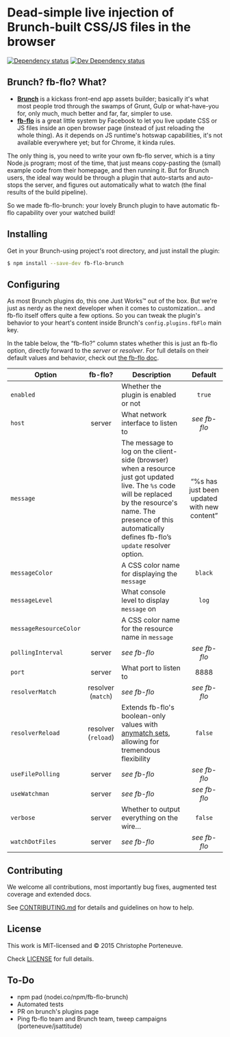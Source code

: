 # Dead-simple live injection of Brunch-built CSS/JS files in the browser

[![Dependency status](https://david-dm.org/deliciousinsights/fb-flo-brunch.svg)](https://david-dm.org/deliciousinsights/fb-flo-brunch)
[![Dev Dependency status](https://david-dm.org/deliciousinsights/fb-flo-brunch/dev-status.svg)](https://david-dm.org/deliciousinsights/fb-flo-brunch#info=devDependencies&view=table)

## Brunch?  fb-flo?  What?

* **[Brunch](http://brunch.io)** is a kickass front-end app assets builder; basically it's what most people trod through the swamps of Grunt, Gulp or what-have-you for, only much, much better and far, far, simpler to use.
* **[fb-flo](https://facebook.github.io/fb-flo/)** is a great little system by Facebook to let you live update CSS or JS files inside an open browser page (instead of just reloading the whole thing).  As it depends on JS runtime's hotswap capabilities, it's not available everywhere yet; but for Chrome, it kinda rules.

The only thing is, you need to write your own fb-flo server, which is a tiny Node.js program; most of the time, that just means copy-pasting the (small) example code from their homepage, and then running it.  But for Brunch users, the ideal way would be through a plugin that auto-starts and auto-stops the server, and figures out automatically what to watch (the final results of the build pipeline).

So we made fb-flo-brunch: your lovely Brunch plugin to have automatic fb-flo capability over your watched build!

## Installing

Get in your Brunch-using project's root directory, and just install the plugin:

```sh
$ npm install --save-dev fb-flo-brunch
```

## Configuring

As most Brunch plugins do, this one Just Works™ out of the box.  But we're just as nerdy as the next developer when it comes to customization… and fb-flo itself offers quite a few options.  So you can tweak the plugin's behavior to your heart's content inside Brunch's `config.plugins.fbFlo` main key.

In the table below, the “fb-flo?” column states whether this is just an fb-flo option, directly forward to the *server* or *resolver*.  For full details on their default values and behavior, check out [the fb-flo doc](https://github.com/facebook/fb-flo#usage).

| Option    | fb-flo? | Description | Default |
| --------- |:-------:| ----------- |:-------:|
| `enabled` |         | Whether the plugin is enabled or not | `true` |
| `host`    | server  | What network interface to listen to | *see fb-flo* |
| `message` |         | The message to log on the client-side (browser) when a resource just got updated live.  The `%s` code will be replaced by the resource's name.  The presence of this automatically defines fb-flo’s `update` resolver option. | “%s has just been updated with new content” |
| `messageColor` | | A CSS color name for displaying the `message` | `black` |
| `messageLevel` | | What console level to display `message` on | `log` |
| `messageResourceColor` | | A CSS color name for the resource name in `message` | |
| `pollingInterval` | server | *see fb-flo* | *see fb-flo* |
| `port`    | server | What port to listen to | 8888 |
| `resolverMatch` | resolver (`match`) | *see fb-flo* | *see fb-flo* |
| `resolverReload` | resolver (`reload`) | Extends fb-flo's boolean-only values with [anymatch sets](https://www.npmjs.com/package/anymatch), allowing for tremendous flexibility | `false` |
| `useFilePolling` | server | *see fb-flo* | *see fb-flo* |
| `useWatchman` | server | *see fb-flo* | *see fb-flo* |
| `verbose` | server | Whether to output everything on the wire… | `false` |
| `watchDotFiles` | server | *see fb-flo* | *see fb-flo* |

## Contributing

We welcome all contributions, most importantly bug fixes, augmented test coverage and extended docs.

See [CONTRIBUTING.md](CONTRIBUTING.md) for details and guidelines on how to help.

## License

This work is MIT-licensed and © 2015 Christophe Porteneuve.

Check [LICENSE](LICENSE) for full details.

## To-Do

- npm pad (nodei.co/npm/fb-flo-brunch)
- Automated tests
- PR on brunch's plugins page
- Ping fb-flo team and Brunch team, tweep campaigns (porteneuve/jsattitude)
